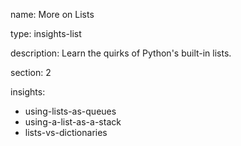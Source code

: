 name: More on Lists

type: insights-list

description: Learn the quirks of Python's built-in lists.

section: 2

insights:
  - using-lists-as-queues
  - using-a-list-as-a-stack
  - lists-vs-dictionaries
